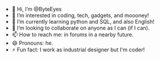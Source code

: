 - 👋 Hi, I’m @ByteEyes
- 👀 I’m interested in coding, tech, gadgets, and moooney!
- 🌱 I’m currently learning python and SQL, and also English!
- 💞️ I’m looking to collaborate on anyone as I can (if I can).
- 📫 How to reach me: in forums in a nearby future.
- 😄 Pronouns: he.
- ⚡ Fun fact: I work as industrial designer but I'm coder!

<!---
ByteEyes/ByteEyes is a ✨ special ✨ repository because its `README.md` (this file) appears on your GitHub profile.
You can click the Preview link to take a look at your changes.
--->
